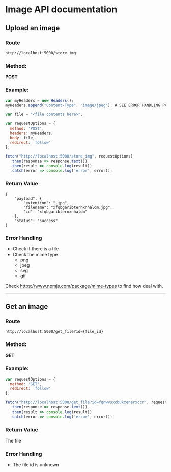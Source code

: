 # Image API documentation

## Upload an image
### Route

`http://localhost:5000/store_img`

### Method:

**POST**

### Example:

```js
var myHeaders = new Headers();
myHeaders.append("Content-Type", "image/jpeg"); # SEE ERROR HANDLING PART

var file = "<file contents here>";

var requestOptions = {
  method: 'POST',
  headers: myHeaders,
  body: file,
  redirect: 'follow'
};

fetch("http://localhost:5000/store_img", requestOptions)
  .then(response => response.text())
  .then(result => console.log(result))
  .catch(error => console.log('error', error));
```

### Return Value

```
{
    "payload": {
        "extention": ".jpg",
        "filename": "xfqbgaribternxnhaldm.jpg",
        "id": "xfqbgaribternxnhaldm"
    },
    "status": "success"
}
```

### Error Handling

- Check if there is a file
- Check the mime type 
    - png
    - jpeg
    - svg
    - gif  
 
 Check https://www.npmjs.com/package/mime-types to find how deal with.
 
---
 
## Get an image

### Route

`http://localhost:5000/get_file?id={file_id}`

### Method:

**GET**

### Example:

```js
var requestOptions = {
  method: 'GET',
  redirect: 'follow'
};

fetch("http://localhost:5000/get_file?id=fqnwvsxcbukxenerxccr", requestOptions)
  .then(response => response.text())
  .then(result => console.log(result))
  .catch(error => console.log('error', error));
```

### Return Value

The file

### Error Handling
 
- The file id is unknown
